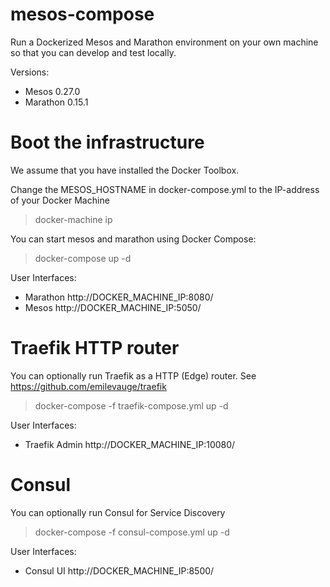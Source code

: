 # mesos-compose
Run a Dockerized Mesos and Marathon environment on your own machine so that you can develop and test locally.

Versions:

* Mesos 0.27.0
* Marathon 0.15.1

# Boot the infrastructure
We assume that you have installed the Docker Toolbox.

Change the MESOS_HOSTNAME in docker-compose.yml to the IP-address of your Docker Machine

> docker-machine ip

You can start mesos and marathon using Docker Compose:

> docker-compose up -d

User Interfaces:

* Marathon http://DOCKER_MACHINE_IP:8080/
* Mesos http://DOCKER_MACHINE_IP:5050/

# Traefik HTTP router

You can optionally run Traefik as a HTTP (Edge) router. See https://github.com/emilevauge/traefik

> docker-compose -f traefik-compose.yml up -d

User Interfaces:
* Traefik Admin http://DOCKER_MACHINE_IP:10080/

# Consul

You can optionally run Consul for Service Discovery

> docker-compose -f consul-compose.yml up -d

User Interfaces:
* Consul UI http://DOCKER_MACHINE_IP:8500/